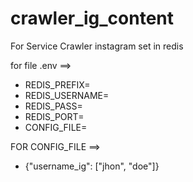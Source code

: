# crawler_ig_content
For Service Crawler instagram set in redis


for file .env ==> 
* REDIS_PREFIX=
* REDIS_USERNAME=
* REDIS_PASS=
* REDIS_PORT=
* CONFIG_FILE=


FOR CONFIG_FILE ==>
* {"username_ig": ["jhon", "doe"]}
